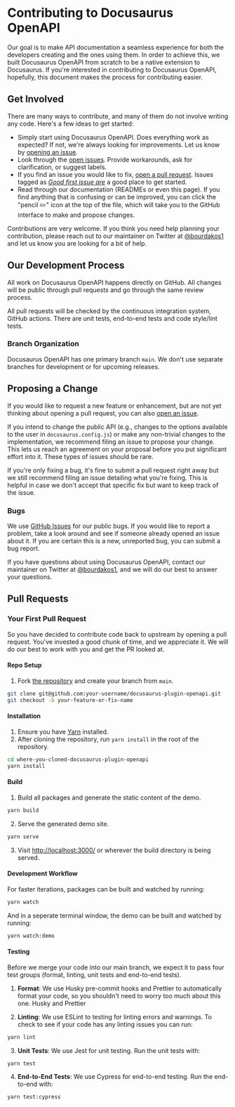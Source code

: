 # Contributing to Docusaurus OpenAPI

Our goal is to make API documentation a seamless experience for both the developers creating and the ones using them. In order to achieve this, we built Docusaurus OpenAPI from scratch to be a native extension to Docusaurus. If you're interested in contributing to Docusaurus OpenAPI, hopefully, this document makes the process for contributing easier.

## Get Involved

There are many ways to contribute, and many of them do not involve writing any code. Here's a few ideas to get started:

- Simply start using Docusaurus OpenAPI. Does everything work as expected? If not, we're always looking for improvements. Let us know by [opening an issue](https://github.com/cloud-annotations/docusaurus-plugin-openapi/issues/new).
- Look through the [open issues](https://github.com/cloud-annotations/docusaurus-plugin-openapi/issues). Provide workarounds, ask for clarification, or suggest labels.
- If you find an issue you would like to fix, [open a pull request](https://github.com/cloud-annotations/docusaurus-plugin-openapi/blob/main/CONTRIBUTING.md#your-first-pull-request). Issues tagged as _[Good first issue are](https://github.com/cloud-annotations/docusaurus-plugin-openapi/labels/Good%20first%20issue)_ a good place to get started.
- Read through our documentation (READMEs or even this page). If you find anything that is confusing or can be improved, you can click the "pencil ✏️" icon at the top of the file, which will take you to the GitHub interface to make and propose changes.

Contributions are very welcome. If you think you need help planning your contribution, please reach out to our maintainer on Twitter at [@bourdakos1](https://twitter.com/bourdakos1) and let us know you are looking for a bit of help.

## Our Development Process

All work on Docusaurus OpenAPI happens directly on GitHub. All changes will be public through pull requests and go through the same review process.

All pull requests will be checked by the continuous integration system, GitHub actions. There are unit tests, end-to-end tests and code style/lint tests.

### Branch Organization

Docusaurus OpenAPI has one primary branch `main`. We don't use separate branches for development or for upcoming releases.

## Proposing a Change

If you would like to request a new feature or enhancement, but are not yet thinking about opening a pull request, you can also [open an issue](https://github.com/cloud-annotations/docusaurus-plugin-openapi/issues/new).

If you intend to change the public API (e.g., changes to the options available to the user in `docusaurus.config.js`) or make any non-trivial changes to the implementation, we recommend filing an issue to propose your change. This lets us reach an agreement on your proposal before you put significant effort into it. These types of issues should be rare.

If you're only fixing a bug, it's fine to submit a pull request right away but we still recommend filing an issue detailing what you're fixing. This is helpful in case we don't accept that specific fix but want to keep track of the issue.

### Bugs

We use [GitHub Issues](https://github.com/cloud-annotations/docusaurus-plugin-openapi/issues) for our public bugs. If you would like to report a problem, take a look around and see if someone already opened an issue about it. If you are certain this is a new, unreported bug, you can submit a bug report.

If you have questions about using Docusaurus OpenAPI, contact our maintainer on Twitter at [@bourdakos1](https://twitter.com/bourdakos1), and we will do our best to answer your questions.

## Pull Requests

### Your First Pull Request

So you have decided to contribute code back to upstream by opening a pull request. You've invested a good chunk of time, and we appreciate it. We will do our best to work with you and get the PR looked at.

#### Repo Setup

1. Fork [the repository](https://github.com/cloud-annotations/docusaurus-plugin-openapi) and create your branch from `main`.

```sh
git clone git@github.com:your-username/docusaurus-plugin-openapi.git
git checkout -b your-feature-or-fix-name
```

#### Installation

1. Ensure you have [Yarn](https://classic.yarnpkg.com/lang/en/docs/install/) installed.
2. After cloning the repository, run `yarn install` in the root of the repository.

```sh
cd where-you-cloned-docusaurus-plugin-openapi
yarn install
```

#### Build

1. Build all packages and generate the static content of the demo.

```sh
yarn build
```

2. Serve the generated demo site.

```sh
yarn serve
```

3. Visit [http://localhost:3000/](http://localhost:3000/) or wherever the build directory is being served.

#### Development Workflow

For faster iterations, packages can be built and watched by running:

```sh
yarn watch
```

And in a seperate terminal window, the demo can be built and watched by running:

```sh
yarn watch:demo
```

#### Testing

Before we merge your code into our main branch, we expect it to pass four test groups (format, linting, unit tests and end-to-end tests).

1. **Format**: We use Husky pre-commit hooks and Prettier to automatically format your code, so you shouldn't need to worry too much about this one.
   Husky and Prettier

2. **Linting**: We use ESLint to testing for linting errors and warnings. To check to see if your code has any linting issues you can run:

```sh
yarn lint
```

3. **Unit Tests**: We use Jest for unit testing. Run the unit tests with:

```sh
yarn test
```

4. **End-to-End Tests**: We use Cypress for end-to-end testing. Run the end-to-end with:

```sh
yarn test:cypress
```
